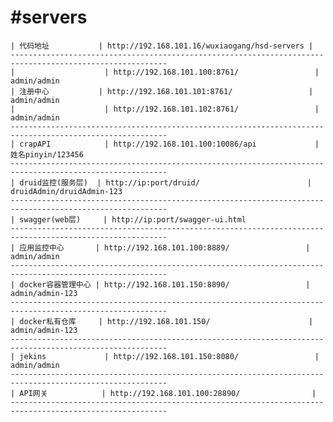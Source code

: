 #servers
=====
    | 代码地址           | http://192.168.101.16/wuxiaogang/hsd-servers |          
    ---------------------------------------------------------------------------------------------------------
    |                    | http://192.168.101.100:8761/                 | admin/admin
    | 注册中心           | http://192.168.101.101:8761/                 | admin/admin
    |                    | http://192.168.101.102:8761/                 | admin/admin
    ---------------------------------------------------------------------------------------------------------
    | crapAPI            | http://192.168.101.100:10086/api             | 姓名pinyin/123456
    ---------------------------------------------------------------------------------------------------------
    | druid监控(服务层)  | http://ip:port/druid/                        | druidAdmin/druidAdmin-123
    ---------------------------------------------------------------------------------------------------------
    | swagger(web层)     | http://ip:port/swagger-ui.html
    ---------------------------------------------------------------------------------------------------------
    | 应用监控中心       | http://192.168.101.100:8889/                 | admin/admin
    ---------------------------------------------------------------------------------------------------------
    | docker容器管理中心 | http://192.168.101.150:8890/                 | admin/admin-123
    ---------------------------------------------------------------------------------------------------------
    | docker私有仓库     | http://192.168.101.150/                      | admin/admin-123
    ---------------------------------------------------------------------------------------------------------
    | jekins             | http://192.168.101.150:8080/                 | admin/admin
    ---------------------------------------------------------------------------------------------------------
    | API网关            | http://192.168.101.100:28890/                | 
    ---------------------------------------------------------------------------------------------------------